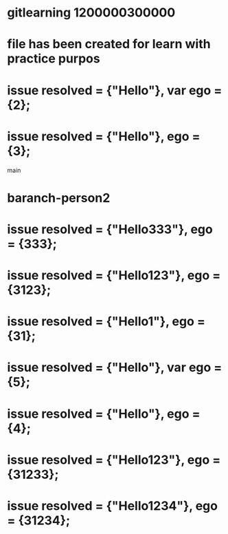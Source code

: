 # gitlearning 1200000300000

# file has been created for learn with practice purpos


# issue resolved = {"Hello"}, var ego = {2};

# issue resolved = {"Hello"}, ego = {3};

main

# baranch-person2

# issue resolved = {"Hello333"}, ego = {333};

# issue resolved = {"Hello123"}, ego = {3123};
# issue resolved = {"Hello1"}, ego = {31};
# issue resolved = {"Hello"}, var ego = {5};

# issue resolved = {"Hello"}, ego = {4};

# issue resolved = {"Hello123"}, ego = {31233};

# issue resolved = {"Hello1234"}, ego = {31234};

